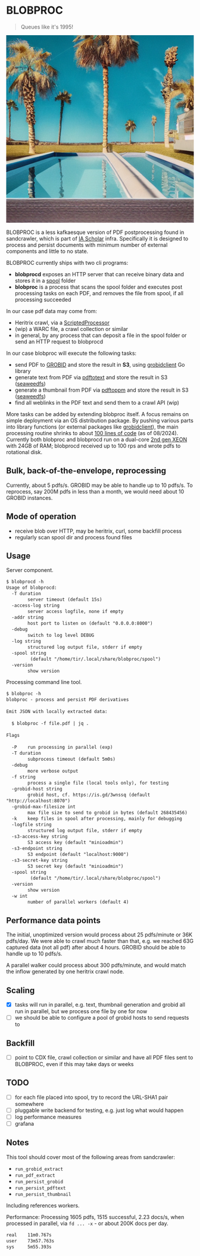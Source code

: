 # BLOBPROC

> Queues like it's 1995!

![](static/00741.png)

BLOBPROC is a less kafkaesque version of PDF postprocessing found in
sandcrawler, which is part of [IA Scholar](https://scholar.archive.org) infra.
Specifically it is designed to process and persist documents with minimum
number of external components and little to no state.

BLOBPROC currently ships with two cli programs:

* **blobprocd** exposes an HTTP server that can receive binary data and stores it in a [spool](https://refspecs.linuxfoundation.org/FHS_3.0/fhs/ch05s14.html) folder
* **blobproc** is a process that scans the spool folder and executes post processing tasks on each PDF, and removes the file from spool, if all processing succeeded

In our case pdf data may come from:

* Heritrix crawl, via a [ScriptedProcessor](https://github.com/miku/blobproc/blob/bf5b5a3f5f7e38f996ec4be9179855f4b059cfb7/extra/heritrix/fetch-processor-snippet.xml#L30-L137)
* (wip) a WARC file, a crawl collection or similar
* in general, by any process that can deposit a file in the spool folder or send an HTTP request to blobprocd

In our case blobproc will execute the following tasks:

* send PDF to [GROBID](https://github.com/kermitt2/grobid) and store the result in **S3**, using [grobidclient](https://github.com/miku/grobidclient) Go library
* generate text from PDF via [pdftotext](https://www.xpdfreader.com/pdftotext-man.html) and store the result in S3 ([seaweedfs](https://github.com/seaweedfs/seaweedfs))
* generate a thumbnail from PDF via [pdftoppm](https://www.xpdfreader.com/pdftoppm-man.html) and store the result in S3 ([seaweedfs](https://github.com/seaweedfs/seaweedfs))
* find all weblinks in the PDF text and send them to a crawl API (wip)

More tasks can be added by extending blobproc itself. A focus remains on simple
deployment via an OS distribution package. By pushing various parts into library
functions (or external packages like [grobidclient](https://miku/grobidclient)), the main processing routine shrinks to about [100 lines of
code](https://github.com/miku/blobproc/blob/37f9cd7873f1e08400f46e98640e2b24bd37a088/walker.go#L64-L166)
(as of 08/2024). Currently both blobproc and blobprocd run on a dual-core [2nd
gen
XEON](https://ark.intel.com/content/www/us/en/ark/products/193394/intel-xeon-silver-4216-processor-22m-cache-2-10-ghz.html) with 24GB of RAM;
blobprocd received up to 100 rps and wrote pdfs to rotational disk.

## Bulk, back-of-the-envelope, reprocessing

Currently, about 5 pdfs/s. GROBID may be able to handle up to 10 pdfs/s. To
reprocess, say 200M pdfs in less than a month, we would need about 10 GROBID
instances.

## Mode of operation

* receive blob over HTTP, may be heritrix, curl, some backfill process
* regularly scan spool dir and process found files

## Usage

Server component.

```
$ blobprocd -h
Usage of blobprocd:
  -T duration
        server timeout (default 15s)
  -access-log string
        server access logfile, none if empty
  -addr string
        host port to listen on (default "0.0.0.0:8000")
  -debug
        switch to log level DEBUG
  -log string
        structured log output file, stderr if empty
  -spool string
         (default "/home/tir/.local/share/blobproc/spool")
  -version
        show version
```

Processing command line tool.

```
$ blobproc -h
blobproc - process and persist PDF derivatives

Emit JSON with locally extracted data:

  $ blobproc -f file.pdf | jq .

Flags

  -P    run processing in parallel (exp)
  -T duration
        subprocess timeout (default 5m0s)
  -debug
        more verbose output
  -f string
        process a single file (local tools only), for testing
  -grobid-host string
        grobid host, cf. https://is.gd/3wnssq (default "http://localhost:8070")
  -grobid-max-filesize int
        max file size to send to grobid in bytes (default 268435456)
  -k    keep files in spool after processing, mainly for debugging
  -logfile string
        structured log output file, stderr if empty
  -s3-access-key string
        S3 access key (default "minioadmin")
  -s3-endpoint string
        S3 endpoint (default "localhost:9000")
  -s3-secret-key string
        S3 secret key (default "minioadmin")
  -spool string
         (default "/home/tir/.local/share/blobproc/spool")
  -version
        show version
  -w int
        number of parallel workers (default 4)
```

## Performance data points

The initial, unoptimized version would process about 25 pdfs/minute or 36K
pdfs/day. We were able to crawl much faster than that, e.g. we reached 63G
captured data (not all pdf) after about 4 hours. GROBID should be able to
handle up to 10 pdfs/s.

A parallel walker could process about 300 pdfs/minute, and would match the
inflow generated by one heritrix crawl node.

## Scaling

* [x] tasks will run in parallel, e.g. text, thumbnail generation and grobid all run in parallel, but we process one file by one for now
* [ ] we should be able to configure a pool of grobid hosts to send requests to

## Backfill

* [ ] point to CDX file, crawl collection or similar and have all PDF files sent to BLOBPROC, even if this may take days or weeks

## TODO

* [ ] for each file placed into spool, try to record the URL-SHA1 pair somewhere
* [ ] pluggable write backend for testing, e.g. just log what would happen
* [ ] log performance measures
* [ ] grafana

## Notes

This tool should cover most of the following areas from sandcrawler:

* `run_grobid_extract`
* `run_pdf_extract`
* `run_persist_grobid`
* `run_persist_pdftext`
* `run_persist_thumbnail`

Including references workers.

Performance: Processing 1605 pdfs, 1515 successful, 2.23 docs/s, when processed
in parallel, via `fd ... -x` - or about 200K docs per day.

```
real    11m0.767s
user    73m57.763s
sys     5m55.393s
```

